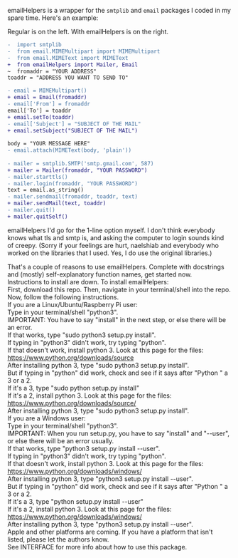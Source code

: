 emailHelpers is a wrapper for the `smtplib` and `email` packages I coded in my spare time. Here's an example:

Regular is on the left.	With emailHelpers is on the right.
```diff
-  import smtplib
-  from email.MIMEMultipart import MIMEMultipart
-  from email.MIMEText import MIMEText
+  from emailHelpers import Mailer, Email
~  fromaddr = "YOUR ADDRESS"
toaddr = "ADDRESS YOU WANT TO SEND TO"

- email = MIMEMultipart()
+ email = Email(fromaddr)
- email['From'] = fromaddr
email['To'] = toaddr
+ email.setTo(toaddr)
- email['Subject'] = "SUBJECT OF THE MAIL"
+ email.setSubject("SUBJECT OF THE MAIL")
 					
body = "YOUR MESSAGE HERE"
- email.attach(MIMEText(body, 'plain'))
 				
- mailer = smtplib.SMTP('smtp.gmail.com', 587)
+ mailer = Mailer(fromaddr, "YOUR PASSWORD")
- mailer.starttls()
- mailer.login(fromaddr, "YOUR PASSWORD")
text = email.as_string()
- mailer.sendmail(fromaddr, toaddr, text)
+ mailer.sendMail(text, toaddr)
- mailer.quit()
+ mailer.quitSelf()
```

emailHelpers 
I'd go for the 1-line option myself. I don't think everybody knows what tls and smtp is, and asking the computer to login sounds kind of creepy. (Sorry if your feelings are hurt, naelshiab and everybody who worked on the libraries that I used. Yes, I do use the original libraries.)  
  
That's a couple of reasons to use emailHelpers. Complete with docstrings and (mostly) self-explanatory function names, get started now.  
Instructions to install are down.
To install emailHelpers:  
First, download this repo. Then, navigate in your terminal/shell into the repo. Now, follow the following instructions.  
If you are a Linux/Ubuntu/Raspberry Pi user:  
	Type in your terminal/shell "python3".  
	IMPORTANT: You have to say "install" in the next step, or else there will be an error.  
	If that works, type "sudo python3 setup.py install".  
	If typing in "python3" didn't work, try typing "python".  
	If that doesn't work, install python 3. Look at this page for the files: https://www.python.org/downloads/source  
	After installing python 3, type "sudo python3 setup.py install".  
	But if typing in "python" did work, check and see if it says after "Python " a 3 or a 2.  
	If it's a 3, type "sudo python setup.py install"  
	If it's a 2, install python 3. Look at this page for the files: https://www.python.org/downloads/source/  
	After installing python 3, type "sudo python3 setup.py install".  
If you are a Windows user:  
	Type in your terminal/shell "python3".  
	IMPORTANT: When you run setup.py, you have to say "install" and "--user", or else there will be an error usually.  
	If that works, type "python3 setup.py install --user".  
	If typing in "python3" didn't work, try typing "python".  
	If that doesn't work, install python 3. Look at this page for the files: https://www.python.org/downloads/windows/  
	After installing python 3, type "python3 setup.py install --user".  
	But if typing in "python" did work, check and see if it says after "Python " a 3 or a 2.  
	If it's a 3, type "python setup.py install --user"  
	If it's a 2, install python 3. Look at this page for the files: https://www.python.org/downloads/windows/  
	After installing python 3, type "python3 setup.py install --user".  
Apple and other platforms are coming. If you have a platform that isn't listed, please let the authors know.  
See INTERFACE for more info about how to use this package.  
